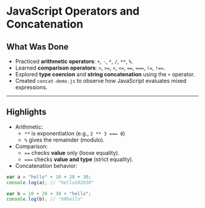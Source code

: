 # JavaScript Operators and Concatenation

## What Was Done

- Practiced **arithmetic operators**: `+`, `-`, `*`, `/`, `**`, `%`.
- Learned **comparison operators**: `>`, `>=`, `<`, `<=`, `==`, `===`, `!=`, `!==`.
- Explored **type coercion** and **string concatenation** using the `+` operator.
- Created `concat-demo.js` to observe how JavaScript evaluates mixed expressions.

---

## Highlights

- Arithmetic:
  - `**` is exponentiation (e.g., `2 ** 3 === 8`)
  - `%` gives the remainder (modulo).
- Comparison:
  - `==` checks **value** only (loose equality).
  - `===` checks **value and type** (strict equality).
- Concatenation behavior:

```js
var a = "hello" + 10 + 20 + 30;
console.log(a); // "hello102030"

var b = 10 + 20 + 30 + "hello";
console.log(b); // "60hello"